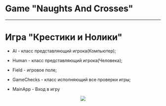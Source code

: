 # Game "Naughts And Crosses"
___
# Игра "Крестики и Нолики"

- AI - класс представляющий игрока(Компьютер);

- Human - класс представляющий игрока(Человека);

- Field - игровое поле;

- GameChecks - класс исполняющий все проверки игры;

- MainApp - Вход в игру

<div align="center">
  <img src="https://deskart.ru/wp-content/uploads/2020/01/vpdz1jsagka41-690x500.jpg"/>
</div>